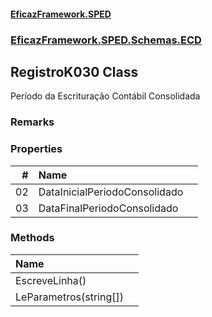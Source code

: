 #### [EficazFramework.SPED](EficazFrameworkSPED.md 'EficazFramework SPED')
### [EficazFramework.SPED.Schemas.ECD](EficazFramework.SPED.Schemas.ECD.md 'EficazFramework.SPED.Schemas.ECD')

## RegistroK030 Class

Período da Escrituração Contábil Consolidada

### Remarks
### Properties

| # | Name | |
| ---: | :--- | :--- |
| 02 | DataInicialPeriodoConsolidado |  |
| 03 | DataFinalPeriodoConsolidado |  |
### Methods

| Name | |
| :--- | :--- |
| EscreveLinha() |  |
| LeParametros(string[]) |  |

